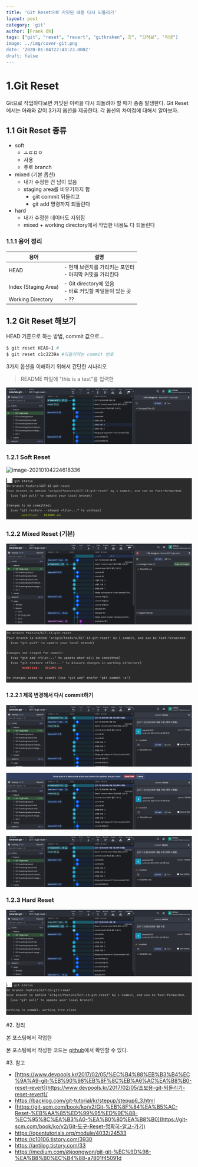 ```yaml
---
title: 'Git Reset으로 커밋된 내용 다시 되돌리기'
layout: post
category: 'git'
author: [Frank Oh]
tags: ["git", "reset", "revert", "gitkraken", 깃", "깃허브", "리셋"]
image: ../img/cover-git.png
date: '2020-01-04T22:43:23.000Z'
draft: false
---
```


# 1.Git Reset

Git으로 작업하다보면 커밋된 이력을 다시 되돌려야 할 때가 종종 발생한다. Git Reset에서는 아래와 같이 3가지 옵션을 제공한다. 각 옵션의 차이점에 대해서 알아보자. 

## 1.1 Git Reset 종류

- soft
  - ㅗㄸㅁㅇ
  - 사용
  - 주로 branch
- mixed (기본 옵션)
  - 내가 수정한 건 남이 있음
  - staging area를 비우기까지 함
    - giit commit 뒤돌리고
    - git add 명령까지 되돌린다
- hard
  - 내가 수정한 데이터도 지워짐
  - mixed + working directory에서 작업한 내용도 다 되돌린다

### 1.1.1 용어 정리

| 용어                 | 설명                                                         |
| -------------------- | ------------------------------------------------------------ |
| HEAD                 | - 현재 브랜치를 가리키는 포인터<br />- 마지막 커밋을 가리킨다 |
| Index (Staging Area) | - Git directory에 있음<br />- 바로 커밋할 파일들이 있는 곳   |
| Working Directory    | - ??                                                         |



## 1.2 Git Reset 해보기

HEAD 기준으로 하는 방법, commit 값으로... 

```bash
$ git reset HEAD~1 # 
$ git reset c1c2239a #되돌리려는 commit 번호
```



3가지 옵션을 이해하기 위해서 간단한 시나리오

> README 파일에 "this is a test"를 입력한

![image-20210104224544678](images/Git-Reset/image-20210104224544678.png)

### 1.2.1 Soft Reset

![image-20210104224618336](/Users/ykoh/WebstormProjects/advenoh.pe.kr/src/content/git/images/Git-Reset/image-20210104224618336.png)

![image-20210104224646161](images/Git-Reset/image-20210104224646161.png)

### 1.2.2 Mixed Reset (기본)

![image-20210104224657791](images/Git-Reset/image-20210104224657791.png)

![image-20210104224709593](images/Git-Reset/image-20210104224709593.png)

#### 1.2.2.1 제목 변경해서 다시 commit하기

![image-20210104225127327](images/Git-Reset/image-20210104225127327.png)

![image-20210104225137168](images/Git-Reset/image-20210104225137168.png)

![image-20210104225145840](images/Git-Reset/image-20210104225145840.png)

### 1.2.3 Hard Reset

![image-20210104224726235](images/Git-Reset/image-20210104224726235.png)

![image-20210104224736041](images/Git-Reset/image-20210104224736041.png)

#2. 정리

본 포스팅에서 작업한 



본 포스팅에서 작성한 코드는 [github](https://github.com/kenshin579/tutorials-go/tree/master/go-enums-iota)에서 확인할 수 있다.

#3.  참고

- [https://www.devpools.kr/2017/02/05/%EC%B4%88%EB%B3%B4%EC%9A%A9-git-%EB%90%98%EB%8F%8C%EB%A6%AC%EA%B8%B0-reset-revert](https://www.devpools.kr/2017/02/05/초보용-git-되돌리기-reset-revert)/
- https://backlog.com/git-tutorial/kr/stepup/stepup6_3.html
- [https://git-scm.com/book/ko/v2/Git-%EB%8F%84%EA%B5%AC-Reset-%EB%AA%85%ED%99%95%ED%9E%88-%EC%95%8C%EA%B3%A0-%EA%B0%80%EA%B8%B0](https://git-scm.com/book/ko/v2/Git-도구-Reset-명확히-알고-가기)
- https://opentutorials.org/module/4032/24533
- https://c10106.tistory.com/3930
- https://antilog.tistory.com/33
- https://medium.com/@joongwon/git-git-%EC%9D%98-%EA%B8%B0%EC%B4%88-a7801f45091d

